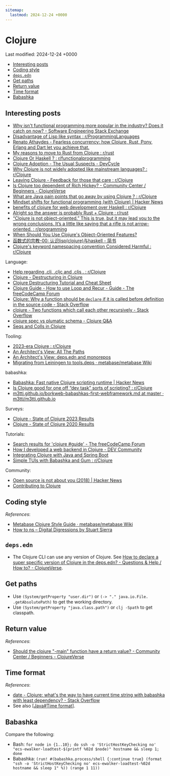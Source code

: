 ```yaml
---
sitemap:
  lastmod: 2024-12-24 +0000
---
```


# Clojure

Last modified: 2024-12-24 +0000

- [Interesting posts](#interesting-posts)
- [Coding style](#coding-style)
- [`deps.edn`](#depsedn)
- [Get paths](#get-paths)
- [Return value](#return-value)
- [Time format](#time-format)
- [Babashka](#babashka)

## Interesting posts

- [Why isn't functional programming more popular in the industry? Does it catch on now? - Software Engineering Stack Exchange](https://softwareengineering.stackexchange.com/questions/49/why-isnt-functional-programming-more-popular-in-the-industry-does-it-catch-on)
- [Disadvantage of Lisp like syntax : r/ProgrammingLanguages](https://www.reddit.com/r/ProgrammingLanguages/comments/fv8d7q/disadvantage_of_lisp_like_syntax/)
- [Renato Athaydes - Fearless concurrency: how Clojure, Rust, Pony, Erlang and Dart let you achieve that.](https://sites.google.com/a/athaydes.com/renato-athaydes/posts/fearless-concurrency-how-clojure-rust-pony-erlang-and-dart-let-you-achieve-that?authuser=0)
- [My reasons to move to Rust from Clojure : r/rust](https://www.reddit.com/r/rust/comments/cb5316/my_reasons_to_move_to_rust_from_clojure/)
- [Clojure Or Haskell ? : r/functionalprogramming](https://www.reddit.com/r/functionalprogramming/comments/15x137m/clojure_or_haskell/)
- [Clojure Adoption - The Usual Suspects - DevCycle](https://www.devcycle.co.uk/Clojure-Adoption/)
- [Why Clojure is not widely adopted like mainstream languages? : r/Clojure](https://www.reddit.com/r/Clojure/comments/v6fzur/why_clojure_is_not_widely_adopted_like_mainstream/)
- [Leaving Clojure - Feedback for those that care : r/Clojure](https://www.reddit.com/r/Clojure/comments/14gfxv2/leaving_clojure_feedback_for_those_that_care/)
- [Is Clojure too dependent of Rich Hickey? - Community Center / Beginners - ClojureVerse](https://clojureverse.org/t/is-clojure-too-dependent-of-rich-hickey/7002)
- [What are Java pain points that go away by using Clojure ? : r/Clojure](https://www.reddit.com/r/Clojure/comments/f791fm/what_are_java_pain_points_that_go_away_by_using/)
- [Mindset shifts for functional programming (with Clojure) \| Hacker News](https://news.ycombinator.com/item?id=35439916)
- [benefits of clojure for web development over Haskell : r/Clojure](https://www.reddit.com/r/Clojure/comments/wjlcqb/benefits_of_clojure_for_web_development_over/)
- [Alright so the answer is probably Rust + Clojure : r/rust](https://www.reddit.com/r/rust/comments/1d0k8vm/alright_so_the_answer_is_probably_rust_clojure/)
- [“Clojure is not object-oriented.” This is true, but it may lead you to the wrong conclusions. It’s a little like saying that a rifle is not arrow-oriented. : r/programming](https://www.reddit.com/r/programming/comments/9a67g/clojure_is_not_objectoriented_this_is_true_but_it/)
- [When Should You Use Clojure's Object-Oriented Features?](https://www.cognitect.com/blog/2013/11/07/when-should-you-use-clojures-object-oriented-features)
- [函数式的宗教-00: 认识lisp(clojure)与haskell - 简书](https://www.jianshu.com/p/f08e5789e597)
- [Clojure's keyword namespacing convention Considered Harmful : r/Clojure](https://www.reddit.com/r/Clojure/comments/hhyb26/clojures_keyword_namespacing_convention/)

Language:

- [Help regarding .clj, .cljc and .cljs . : r/Clojure](https://www.reddit.com/r/Clojure/comments/5ydj3i/help_regarding_clj_cljc_and_cljs/)
- [Clojure - Destructuring in Clojure](https://clojure.org/guides/destructuring)
- [Clojure Destructuring Tutorial and Cheat Sheet](https://gist.github.com/john2x/e1dca953548bfdfb9844)
- [Clojure Guide - How to use Loop and Recur - Guide - The freeCodeCamp Forum](https://forum.freecodecamp.org/t/clojure-guide-how-to-use-loop-and-recur/18418)
- [Clojure: Why a function should be `declare` if it is called before definition in the source code - Stack Overflow](https://stackoverflow.com/questions/33143936/clojure-why-a-function-should-be-declare-if-it-is-called-before-definition-in)
- [clojure - Two functions which call each other recursively - Stack Overflow](https://stackoverflow.com/questions/18421453/two-functions-which-call-each-other-recursively)
- [clojure spec vs plumatic schema - Clojure Q&A](https://ask.clojure.org/index.php/13817/clojure-spec-vs-plumatic-schema)
- [Seqs and Colls in Clojure](https://www.brainonfire.net/files/seqs-and-colls/main.html)

Tooling:

- [2023-era Clojure : r/Clojure](https://www.reddit.com/r/Clojure/comments/18h6sl8/2023era_clojure/)
- [An Architect's View: All The Paths](https://corfield.org/blog/2018/04/18/all-the-paths/)
- [An Architect's View: deps.edn and monorepos](https://corfield.org/blog/2021/02/23/deps-edn-monorepo/)
- [Migrating from Leiningen to tools.deps · metabase/metabase Wiki](https://github.com/metabase/metabase/wiki/Migrating-from-Leiningen-to-tools.deps)

babashka:

- [Babashka: Fast native Clojure scripting runtime \| Hacker News](https://news.ycombinator.com/item?id=39121392)
- [Is Clojure good for one off “dev task” sorts of scripting? : r/Clojure](https://www.reddit.com/r/Clojure/comments/1d31wx2/comment/l64rkw5/?utm_source=share&utm_medium=web3x&utm_name=web3xcss&utm_term=1&utm_content=share_button)
- [m3tti.github.io/borkweb-babashkas-first-webframework.md at master · m3tti/m3tti.github.io](https://github.com/m3tti/m3tti.github.io/blob/master/borkweb-babashkas-first-webframework.md)

Surveys:

- [Clojure - State of Clojure 2023 Results](https://clojure.org/news/2023/06/30/state-of-clojure-2023)
- [Clojure - State of Clojure 2020 Results](https://clojure.org/news/2020/02/20/state-of-clojure-2020)

Tutorials:

- [Search results for 'clojure #guide' - The freeCodeCamp Forum](https://forum.freecodecamp.org/search?q=clojure%20%23guide%20order%3Alatest)
- [How I developed a web backend in Clojure - DEV Community](https://dev.to/marciofrayze/how-i-developed-a-web-backend-in-clojure-4oe7)
- [Integrating Clojure with Java and Spring Boot](https://www.linkedin.com/pulse/integrating-clojure-java-spring-boot-fernando-nunes-v2kaf)
- [Simple TUIs with Babashka and Gum : r/Clojure](https://www.reddit.com/r/Clojure/comments/10g8npc/simple_tuis_with_babashka_and_gum/)

Community:

- [Open source is not about you (2018) \| Hacker News](https://news.ycombinator.com/item?id=31957554)
- [Contributing to Clojure](https://gist.github.com/halgari/c17f378718cbd2fd82324002133ef678)

## Coding style

*References*:

- [Metabase Clojure Style Guide · metabase/metabase Wiki](https://github.com/metabase/metabase/wiki/Metabase-Clojure-Style-Guide)
- [How to ns – Digital Digressions by Stuart Sierra](https://stuartsierra.com/2016/08/27/how-to-ns)

## `deps.edn`

- The Clojure CLI can use any version of Clojure. See [How to declare a super specific version of Clojure in the deps.edn? - Questions & Help / How to? - ClojureVerse](https://clojureverse.org/t/how-to-declare-a-super-specific-version-of-clojure-in-the-deps-edn/6751/2).

## Get paths

- Use `(System/getProperty "user.dir")` or `(-> "." java.io.File. .getAbsolutePath)` to get the working directory.
- Use `(System/getProperty "java.class.path")` or `clj -Spath` to get classpath.

## Return value

*References*:

- [Should the clojure "-main" function have a return value? - Community Center / Beginners - ClojureVerse](https://clojureverse.org/t/should-the-clojure-main-function-have-a-return-value/7089/4)

## Time format

*References*:

- [date - Clojure: what's the way to have current time string with babashka with least dependency? - Stack Overflow](https://stackoverflow.com/questions/62969992/clojure-whats-the-way-to-have-current-time-string-with-babashka-with-least-dep)
- See also [[Java#Time format]].

## Babashka

Compare the following:

- Bash: `for node in {1..10}; do ssh -o 'StrictHostKeyChecking no' "ecs-ewalker-loadtest-$(printf %02d $node)" hostname && sleep 1; done`
- Babashka: `(run! #(babashka.process/shell {:continue true} (format "ssh -o 'StrictHostKeyChecking no' ecs-ewalker-loadtest-%02d hostname && sleep 1" %)) (range 1 11))`

[//begin]: # "Autogenerated link references for markdown compatibility"
[Java#Time format]: Java.md "Java"
[//end]: # "Autogenerated link references"
